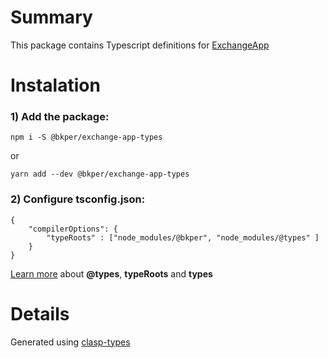 # Summary

This package contains Typescript definitions for [ExchangeApp](https://bkper.com/docs)

# Instalation

### 1) Add the package:

```
npm i -S @bkper/exchange-app-types
```
or
```
yarn add --dev @bkper/exchange-app-types
```

### 2) Configure tsconfig.json:

```
{
    "compilerOptions": {
        "typeRoots" : ["node_modules/@bkper", "node_modules/@types" ]
    }
}
```

[Learn more](https://www.typescriptlang.org/docs/handbook/tsconfig-json.html#types-typeroots-and-types) about **@types**, **typeRoots** and **types**

# Details

Generated using [clasp-types](https://github.com/maelcaldas/clasp-types)

